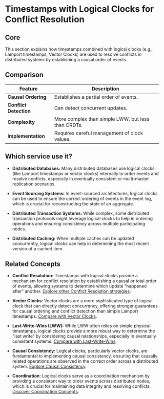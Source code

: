 # Timestamps with Logical Clocks for Conflict Resolution

## Core

This section explains how timestamps combined with logical clocks (e.g., Lamport timestamps, Vector Clocks) are used to resolve conflicts in distributed systems by establishing a causal order of events.

## Comparison

| Feature | Description |
|---|---|
| **Causal Ordering** | Establishes a partial order of events. |
| **Conflict Detection** | Can detect concurrent updates. |
| **Complexity** | More complex than simple LWW, but less than CRDTs. |
| **Implementation** | Requires careful management of clock values. |

## Which service use it?



-   **Distributed Databases:** Many distributed databases use logical clocks (like Lamport timestamps or vector clocks) internally to order events and resolve conflicts, especially in eventually consistent or multi-master replication scenarios.

-   **Event Sourcing Systems:** In event-sourced architectures, logical clocks can be used to ensure the correct ordering of events in the event log, which is crucial for reconstructing the state of an aggregate.

-   **Distributed Transaction Systems:** While complex, some distributed transaction protocols might leverage logical clocks to help in ordering operations and ensuring consistency across multiple participating nodes.

-   **Distributed Caching:** When multiple caches can be updated concurrently, logical clocks can help in determining the most recent version of a cached item.

## Related Concepts

-   **Conflict Resolution:** Timestamps with logical clocks provide a mechanism for conflict resolution by establishing a causal or total order of events, allowing systems to determine which update "happened after" another. [Explore other Conflict Resolution strategies](../README.md).

-   **Vector Clocks:** Vector clocks are a more sophisticated type of logical clock that can directly detect concurrency, offering stronger guarantees for causal ordering and conflict detection than simple Lamport timestamps. [Compare with Vector Clocks](../vector-clocks/README.md).

-   **Last-Write-Wins (LWW):** While LWW often relies on simple physical timestamps, logical clocks provide a more robust way to determine the "last write" by considering causal relationships, especially in eventually consistent systems. [Compare with Last-Write-Wins](../last-write-wins/README.md).

-   **Causal Consistency:** Logical clocks, particularly vector clocks, are fundamental to implementing causal consistency, ensuring that causally related operations are observed in the correct order across a distributed system. [Explore Causal Consistency](../../consistency-models/causal-consistency/README.md).

-   **Coordination:** Logical clocks serve as a coordination mechanism by providing a consistent way to order events across distributed nodes, which is crucial for maintaining data integrity and resolving conflicts. [Discover Coordination Concepts](../../coordination/README.md).
